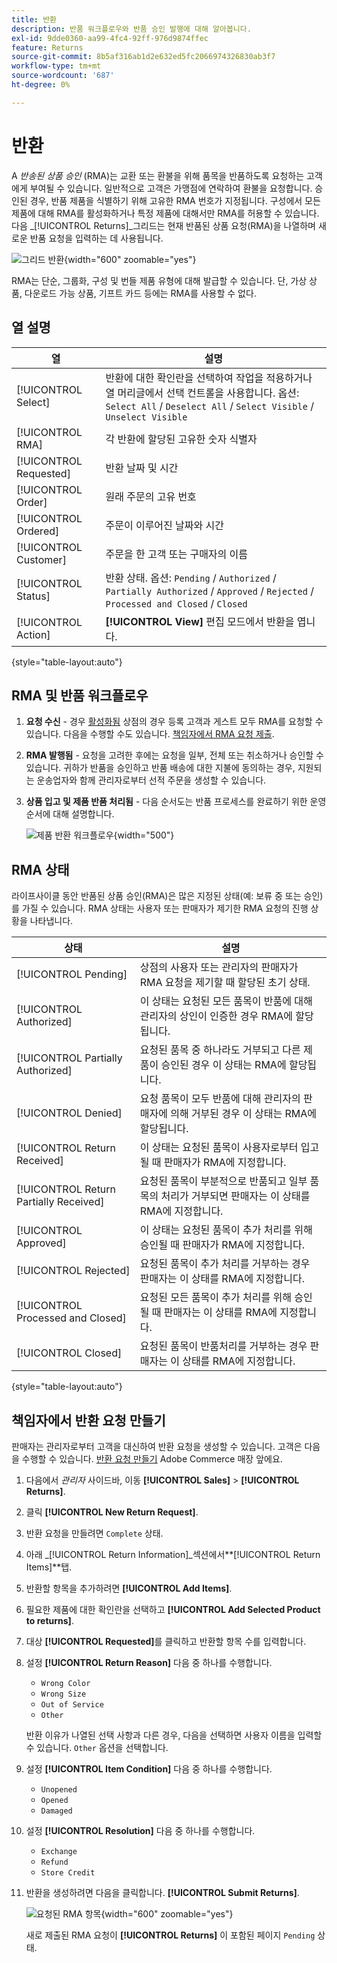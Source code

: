 ```yaml
---
title: 반환
description: 반품 워크플로우와 반품 승인 발행에 대해 알아봅니다.
exl-id: 9dde0360-aa99-4fc4-92ff-976d9874ffec
feature: Returns
source-git-commit: 8b5af316ab1d2e632ed5fc2066974326830ab3f7
workflow-type: tm+mt
source-wordcount: '687'
ht-degree: 0%

---
```


# 반환

A _반송된 상품 승인_ (RMA)는 교환 또는 환불을 위해 품목을 반품하도록 요청하는 고객에게 부여될 수 있습니다. 일반적으로 고객은 가맹점에 연락하여 환불을 요청합니다. 승인된 경우, 반품 제품을 식별하기 위해 고유한 RMA 번호가 지정됩니다. 구성에서 모든 제품에 대해 RMA를 활성화하거나 특정 제품에 대해서만 RMA를 허용할 수 있습니다. 다음 _[!UICONTROL Returns]_그리드는 현재 반품된 상품 요청(RMA)을 나열하며 새로운 반품 요청을 입력하는 데 사용됩니다.

![그리드 반환](./assets/return.png){width="600" zoomable="yes"}

RMA는 단순, 그룹화, 구성 및 번들 제품 유형에 대해 발급할 수 있습니다. 단, 가상 상품, 다운로드 가능 상품, 기프트 카드 등에는 RMA를 사용할 수 없다.

## 열 설명

| 열 | 설명 |
|--- |--- |
| [!UICONTROL Select] | 반환에 대한 확인란을 선택하여 작업을 적용하거나 열 머리글에서 선택 컨트롤을 사용합니다. 옵션: `Select All` / `Deselect All` / `Select Visible` / `Unselect Visible` |
| [!UICONTROL RMA] | 각 반환에 할당된 고유한 숫자 식별자 |
| [!UICONTROL Requested] | 반환 날짜 및 시간 |
| [!UICONTROL Order] | 원래 주문의 고유 번호 |
| [!UICONTROL Ordered] | 주문이 이루어진 날짜와 시간 |
| [!UICONTROL Customer] | 주문을 한 고객 또는 구매자의 이름 |
| [!UICONTROL Status] | 반환 상태. 옵션: `Pending` / `Authorized` / `Partially Authorized` / `Approved` / `Rejected` / `Processed and Closed` / `Closed` |
| [!UICONTROL Action] | **[!UICONTROL View]** 편집 모드에서 반환을 엽니다. |

{style="table-layout:auto"}

## RMA 및 반품 워크플로우

1. **요청 수신** - 경우 [활성화됨](rma-configure.md#enable-rmas-for-your-store) 상점의 경우 등록 고객과 게스트 모두 RMA를 요청할 수 있습니다. 다음을 수행할 수도 있습니다. [책임자에서 RMA 요청 제출](#create-a-return-request-in-the-admin).

2. **RMA 발행됨** - 요청을 고려한 후에는 요청을 일부, 전체 또는 취소하거나 승인할 수 있습니다. 귀하가 반품을 승인하고 반품 배송에 대한 지불에 동의하는 경우, 지원되는 운송업자와 함께 관리자로부터 선적 주문을 생성할 수 있습니다.

3. **상품 입고 및 제품 반품 처리됨** - 다음 순서도는 반품 프로세스를 완료하기 위한 운영 순서에 대해 설명합니다.

   ![제품 반환 워크플로우](./assets/workflow-customer-returns.png){width="500"}

## RMA 상태

라이프사이클 동안 반품된 상품 승인(RMA)은 많은 지정된 상태(예: 보류 중 또는 승인)를 가질 수 있습니다. RMA 상태는 사용자 또는 판매자가 제기한 RMA 요청의 진행 상황을 나타냅니다.

| 상태 | 설명 |
|--- |--- |
| [!UICONTROL Pending] | 상점의 사용자 또는 관리자의 판매자가 RMA 요청을 제기할 때 할당된 초기 상태. |
| [!UICONTROL Authorized] | 이 상태는 요청된 모든 품목이 반품에 대해 관리자의 상인이 인증한 경우 RMA에 할당됩니다. |
| [!UICONTROL Partially Authorized] | 요청된 품목 중 하나라도 거부되고 다른 제품이 승인된 경우 이 상태는 RMA에 할당됩니다. |
| [!UICONTROL Denied] | 요청 품목이 모두 반품에 대해 관리자의 판매자에 의해 거부된 경우 이 상태는 RMA에 할당됩니다. |
| [!UICONTROL Return Received] | 이 상태는 요청된 품목이 사용자로부터 입고될 때 판매자가 RMA에 지정합니다. |
| [!UICONTROL Return Partially Received] | 요청된 품목이 부분적으로 반품되고 일부 품목의 처리가 거부되면 판매자는 이 상태를 RMA에 지정합니다. |
| [!UICONTROL Approved] | 이 상태는 요청된 품목이 추가 처리를 위해 승인될 때 판매자가 RMA에 지정합니다. |
| [!UICONTROL Rejected] | 요청된 품목이 추가 처리를 거부하는 경우 판매자는 이 상태를 RMA에 지정합니다. |
| [!UICONTROL Processed and Closed] | 요청된 모든 품목이 추가 처리를 위해 승인될 때 판매자는 이 상태를 RMA에 지정합니다. |
| [!UICONTROL Closed] | 요청된 품목이 반품처리를 거부하는 경우 판매자는 이 상태를 RMA에 지정합니다. |

{style="table-layout:auto"}

## 책임자에서 반환 요청 만들기

판매자는 관리자로부터 고객을 대신하여 반환 요청을 생성할 수 있습니다. 고객은 다음을 수행할 수 있습니다. [반환 요청 만들기](rma-customer-experience.md) Adobe Commerce 매장 앞에요.

1. 다음에서 _관리자_ 사이드바, 이동 **[!UICONTROL Sales]** > **[!UICONTROL Returns]**.

1. 클릭 **[!UICONTROL New Return Request]**.

1. 반환 요청을 만들려면 `Complete` 상태.

1. 아래 _[!UICONTROL Return Information]_섹션에서&#x200B;**[!UICONTROL Return Items]**탭.

1. 반환할 항목을 추가하려면 **[!UICONTROL Add Items]**.

1. 필요한 제품에 대한 확인란을 선택하고 **[!UICONTROL Add Selected Product to returns]**.

1. 대상 **[!UICONTROL Requested]**&#x200B;를 클릭하고 반환할 항목 수를 입력합니다.

1. 설정 **[!UICONTROL Return Reason]** 다음 중 하나를 수행합니다.

   - `Wrong Color`
   - `Wrong Size`
   - `Out of Service`
   - `Other`

   반환 이유가 나열된 선택 사항과 다른 경우, 다음을 선택하면 사용자 이름을 입력할 수 있습니다. `Other` 옵션을 선택합니다.

1. 설정 **[!UICONTROL Item Condition]** 다음 중 하나를 수행합니다.

   - `Unopened`
   - `Opened`
   - `Damaged`

1. 설정 **[!UICONTROL Resolution]** 다음 중 하나를 수행합니다.

   - `Exchange`
   - `Refund`
   - `Store Credit`

1. 반환을 생성하려면 다음을 클릭합니다. **[!UICONTROL Submit Returns]**.

   ![요청된 RMA 항목](./assets/return-item-request.png){width="600" zoomable="yes"}

   새로 제출된 RMA 요청이 **[!UICONTROL Returns]** 이 포함된 페이지 `Pending` 상태.
